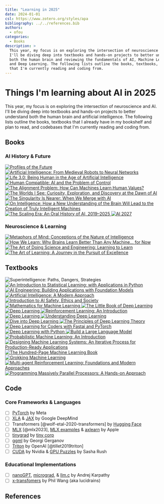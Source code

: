 ```yaml
---
title: "Learning in 2025"
date: 2024-01-01
csl: https://www.zotero.org/styles/apa
bibliography: ../../references.bib
authors:
  - ofou
categories:
  - Books
description: >
  This year, my focus is on exploring the intersection of neuroscience and AI.
  I'll be diving deep into textbooks and hands-on projects to better understand
  both the human brain and reviewing the fundamentals of AI, Machine Learning,
  and Deep Learning. The following lists outline the books, textbooks, and codebases
  that I'm currently reading and coding from.
---
```


# Things I'm learning about AI in 2025

This year, my focus is on exploring the intersection of neuroscience and AI.
I'll be diving deep into textbooks and hands-on projects to better understand
both the human brain and artificial intelligence. The following lists outline
the books, textbooks that I already have in my bookshelf and plan to read, and
codebases that I'm currently reading and coding from.

<!-- more -->

## Books

### AI History & Future

  <div class="book-grid">
    <a href="https://www.goodreads.com/book/show/19008401-profiles-of-the-future" target="_blank">
      <img src="https://images-na.ssl-images-amazon.com/images/S/compressed.photo.goodreads.com/books/1385587473i/19008401.jpg" alt="Profiles of the Future" title="Profiles of the Future" />
    </a>
    <a href="https://www.goodreads.com/book/show/44443017-artificial-intelligence" target="_blank">
      <img src="https://images-na.ssl-images-amazon.com/images/S/compressed.photo.goodreads.com/books/1554555986i/44443017.jpg" alt="Artificial Intelligence: From Medieval Robots to Neural Networks" title="Artificial Intelligence: From Medieval Robots to Neural Networks" />
    </a>
    <a href="https://www.goodreads.com/book/show/34274957-life-3-0" target="_blank">
      <img src="https://images-na.ssl-images-amazon.com/images/S/compressed.photo.goodreads.com/books/1498857371i/34274957.jpg" alt="Life 3.0: Being Human in the Age of Artificial Intelligence" title="Life 3.0: Being Human in the Age of Artificial Intelligence" />
    </a>
    <a href="https://www.goodreads.com/book/show/44767248-human-compatible" target="_blank">
      <img src="https://images-na.ssl-images-amazon.com/images/S/compressed.photo.goodreads.com/books/1561637199i/44767248.jpg" alt="Human Compatible: AI and the Problem of Control" title="Human Compatible: AI and the Problem of Control" />
    </a>
    <a href="https://www.goodreads.com/book/show/50489349-the-alignment-problem" target="_blank">
      <img src="https://images-na.ssl-images-amazon.com/images/S/compressed.photo.goodreads.com/books/1598630749i/50489349.jpg" alt="The Alignment Problem: How Can Machines Learn Human Values?" title="The Alignment Problem: How Can Machines Learn Human Values?" />
    </a>
    <a href="https://www.goodreads.com/book/show/144405196-the-worlds-i-see?ref=nav_sb_ss_1_73" target="_blank">
      <img src="https://images-na.ssl-images-amazon.com/images/S/compressed.photo.goodreads.com/books/1682738725i/144405196.jpg" alt="The Worlds I See: Curiosity, Exploration, and Discovery at the Dawn of AI" title="The Worlds I See: Curiosity, Exploration, and Discovery at the Dawn of AI" />
    </a>
    <a href="https://www.goodreads.com/book/show/45024007-the-singularity-is-nearer?ref=nav_sb_ss_1_48" target="_blank">
      <img src="https://images-na.ssl-images-amazon.com/images/S/compressed.photo.goodreads.com/books/1711721717i/45024007.jpg" alt="The Singularity Is Nearer: When We Merge with AI" title="The Singularity Is Nearer: When We Merge with AI" />
    </a>
    <a href="https://www.goodreads.com/book/show/27539.On_Intelligence?ref=nav_sb_ss_1_15" target="_blank">
      <img src="https://images-na.ssl-images-amazon.com/images/S/compressed.photo.goodreads.com/books/1441230921i/27539.jpg" alt="On Intelligence: How a New Understanding of the Brain Will Lead to the Creation of Truly Intelligent Machines" title="On Intelligence: How a New Understanding of the Brain Will Lead to the Creation of Truly Intelligent Machines" />
    </a>
    <a href="https://www.goodreads.com/book/show/220062738-the-scaling-era?ac=1&from_search=true&qid=Awhxyv8q7y&rank=1" target="_blank">
      <img src="https://images-na.ssl-images-amazon.com/images/S/compressed.photo.goodreads.com/books/1729934727i/220062738.jpg" alt="The Scaling Era: An Oral History of AI, 2019–2025" title="The Scaling Era: An Oral History of AI, 2019–2025" />
    </a>
    <a href="https://www.goodreads.com/book/show/236877599-ai-2027" target="_blank">
      <img src="https://images-na.ssl-images-amazon.com/images/S/compressed.photo.goodreads.com/books/1750365514i/236877599.jpg" alt="AI 2027" title="AI 2027" />
    </a>
  </div>

### Neuroscience & Learning

<div class="book-grid">
  <a href="https://www.goodreads.com/book/show/217562.Metaphors_of_Mind?ref=nav_sb_ss_1_17" target="_blank"> 
    <img src="https://images-na.ssl-images-amazon.com/images/S/compressed.photo.goodreads.com/books/1348518020i/217562.jpg" alt="Metaphors of Mind: Conceptions of the Nature of Intelligence" title="Metaphors of Mind: Conceptions of the Nature of Intelligence" />
  </a>
  <a href="https://www.goodreads.com/book/show/46064083-how-we-learn?ref=nav_sb_ss_1_65" target="_blank">
    <img src="https://images-na.ssl-images-amazon.com/images/S/compressed.photo.goodreads.com/books/1562573168i/46064083.jpg" alt="How We Learn: Why Brains Learn Better Than Any Machine... for Now" title="How We Learn: Why Brains Learn Better Than Any Machine... for Now" />
  </a>
  <a href="https://www.goodreads.com/book/show/53349431-the-art-of-doing-science-and-engineering" target="_blank">
    <img src="https://images-na.ssl-images-amazon.com/images/S/compressed.photo.goodreads.com/books/1588944253i/53349431.jpg" alt="The Art of Doing Science and Engineering: Learning to Learn" title="The Art of Doing Science and Engineering: Learning to Learn" />
  </a>
  <a href="https://www.goodreads.com/book/show/857333.The_Art_of_Learning?ref=nav_sb_ss_1_19" target="_blank">
    <img src="https://images-na.ssl-images-amazon.com/images/S/compressed.photo.goodreads.com/books/1348688766i/857333.jpg" alt="The Art of Learning: A Journey in the Pursuit of Excellence" title="The Art of Learning: A Journey in the Pursuit of Excellence" />
  </a>
</div>

## Textbooks

<div class="book-grid"
    <a href="https://www.goodreads.com/book/show/20527133-superintelligence" target="_blank">
      <img src="https://images-na.ssl-images-amazon.com/images/S/compressed.photo.goodreads.com/books/1400884046i/20527133.jpg" alt="Superintelligence: Paths, Dangers, Strategies" title="Superintelligence: Paths, Dangers, Strategies" />
    </a>
  <a href="https://www.goodreads.com/book/show/178815107-an-introduction-to-statistical-learning?ref=nav_sb_ss_1_68" target="_blank">
    <img src="https://images-na.ssl-images-amazon.com/images/S/compressed.photo.goodreads.com/books/1687777554i/178815107.jpg" alt="An Introduction to Statistical Learning: with Applications in Python" title="An Introduction to Statistical Learning: with Applications in Python" />
  </a>
  <a href="https://www.goodreads.com/book/show/216848047-ai-engineering?ref=nav_sb_ss_1_14" target="_blank">
    <img src="https://images-na.ssl-images-amazon.com/images/S/compressed.photo.goodreads.com/books/1733340973i/216848047.jpg" alt="AI Engineering: Building Applications with Foundation Models" title="AI Engineering: Building Applications with Foundation Models" />
  </a>
  <a href="https://www.goodreads.com/book/show/36451668-artificial-intelligence" target="_blank">
    <img src="https://images-na.ssl-images-amazon.com/images/S/compressed.photo.goodreads.com/books/1590496674i/36451668.jpg" alt="Artificial Intelligence: A Modern Approach" title="Artificial Intelligence: A Modern Approach" />
  </a>
  <a href="https://www.goodreads.com/book/show/216249119-introduction-to-ai-safety-ethics-and-society?ref=nav_sb_ss_1_45" target="_blank">
    <img src="https://images-na.ssl-images-amazon.com/images/S/compressed.photo.goodreads.com/books/1732362439i/216249119.jpg" alt="Introduction to AI Safety, Ethics and Society" title="Introduction to AI Safety, Ethics and Society" />
  </a>
  <a href="https://www.goodreads.com/book/show/50419441-mathematics-for-machine-learning?ref=nav_sb_ss_1_32" target="_blank">
    <img src="https://images-na.ssl-images-amazon.com/images/S/compressed.photo.goodreads.com/books/1572995056l/50041024.jpg" alt="Mathematics for Machine Learning" title="Mathematics for Machine Learning" />
  </a>
  <a href="https://www.goodreads.com/book/show/174612914-the-little-book-of-deep-learning?ref=nav_sb_ss_1_32" target="_blank">
    <img src="https://images-na.ssl-images-amazon.com/images/S/compressed.photo.goodreads.com/books/1686060481i/174612914.jpg" alt="The Little Book of Deep Learning" title="The Little Book of Deep Learning" />
  </a>
  <a href="https://www.goodreads.com/book/show/198282489-deep-learning?from_search=true&from_srp=true&qid=2yJsMwKjwM&rank=1" target="_blank">
    <img src="https://images-na.ssl-images-amazon.com/images/S/compressed.photo.goodreads.com/books/1719110666i/198282489.jpg" alt="Deep Learning" title="Deep Learning" />
  </a>
    <a href="https://www.goodreads.com/book/show/39813875-reinforcement-learning?ref=nav_sb_ss_1_30" target="_blank">
    <img src="https://images-na.ssl-images-amazon.com/images/S/compressed.photo.goodreads.com/books/1534306204i/39813875.jpg" alt="Reinforcement Learning: An Introduction" title="Reinforcement Learning: An Introduction" />
  </a>
  <a href="https://www.goodreads.com/book/show/30422361-deep-learning?ref=nav_sb_ss_1_30" target="_blank">
    <img src="https://images-na.ssl-images-amazon.com/images/S/compressed.photo.goodreads.com/books/1478212695i/30422361.jpg" alt="Deep Learning" title="Deep Learning" />
  </a>
  <a href="https://www.goodreads.com/book/show/143240427-understanding-deep-learning" target="_blank">
    <img src="https://images-na.ssl-images-amazon.com/images/S/compressed.photo.goodreads.com/books/1722904177i/143240427.jpg" alt="Understanding Deep Learning" title="Understanding Deep Learning" />
  </a>
  <a href="https://www.goodreads.com/book/show/122776185-dive-into-deep-learning?from_search=true&from_srp=true&qid=8Hf1SjBEBC&rank=2" target="_blank">
    <img src="https://images-na.ssl-images-amazon.com/images/S/compressed.photo.goodreads.com/books/1681805605i/122776185.jpg" alt="Dive into Deep Learning" title="Dive into Deep Learning" />
  </a>
  <a href="https://www.goodreads.com/book/show/58484665-the-principles-of-deep-learning-theory?ref=nav_sb_ss_1_38" target="_blank">
    <img src="https://images-na.ssl-images-amazon.com/images/S/compressed.photo.goodreads.com/books/1650376646i/58484665.jpg" alt="The Principles of Deep Learning Theory" title="The Principles of Deep Learning Theory" />
  </a>
  <a href="https://www.goodreads.com/book/show/50204643-deep-learning-for-coders-with-fastai-and-pytorch" target="_blank">
    <img src="https://images-na.ssl-images-amazon.com/images/S/compressed.photo.goodreads.com/books/1568310839l/50204643.jpg" alt="Deep Learning for Coders with Fastai and PyTorch" title="Deep Learning for Coders with Fastai and PyTorch" />
  </a>
  <a href="https://www.goodreads.com/book/show/33986067-deep-learning-with-python?ref=nav_sb_ss_1_26" target="_blank">
    <img src="https://images-na.ssl-images-amazon.com/images/S/compressed.photo.goodreads.com/books/1513265126i/33986067.jpg" alt="Deep Learning with Python" title="Deep Learning with Python" />
  </a>
  <a href="https://www.goodreads.com/book/show/218718255-build-a-large-language-model?ref=nav_sb_ss_1_27" target="_blank">
    <img src="https://images-na.ssl-images-amazon.com/images/S/compressed.photo.goodreads.com/books/1726192131i/218718255.jpg" alt="Build a Large Language Model" title="Build a Large Language Model" />
  </a>
  <a href="https://www.goodreads.com/book/show/58064710-probabilistic-machine-learning?ref=nav_sb_ss_1_28" target="_blank">
    <img src="https://images-na.ssl-images-amazon.com/images/S/compressed.photo.goodreads.com/books/1631506276i/58064710.jpg" alt="Probabilistic Machine Learning: An Introduction" title="Probabilistic Machine Learning: An Introduction" />
  </a>
  <a href="https://www.goodreads.com/book/show/60715378-designing-machine-learning-systems?ref=nav_sb_ss_1_29" target="_blank">
    <img src="https://images-na.ssl-images-amazon.com/images/S/compressed.photo.goodreads.com/books/1653945265i/60715378.jpg" alt="Designing Machine Learning Systems: An Iterative Process for Production-Ready Applications" title="Designing Machine Learning Systems: An Iterative Process for Production-Ready Applications" />
  </a>
  <a href="https://www.goodreads.com/book/show/43190851-the-hundred-page-machine-learning-book?ref=nav_sb_ss_1_38" target="_blank">
    <img src="https://images-na.ssl-images-amazon.com/images/S/compressed.photo.goodreads.com/books/1546285613i/43190851.jpg" alt="The Hundred-Page Machine Learning Book" title="The Hundred-Page Machine Learning Book" />
  </a>
  <a href="https://www.goodreads.com/book/show/53141537-grokking-machine-learning?ref=nav_sb_ss_1_39" target="_blank">
    <img src="https://images-na.ssl-images-amazon.com/images/S/compressed.photo.goodreads.com/books/1637175552i/53141537.jpg" alt="Grokking Machine Learning" title="Grokking Machine Learning" />
  </a>
  <a href="https://www.goodreads.com/book/show/210099696-multi-agent-reinforcement-learning?ref=nav_sb_ss_1_40" target="_blank">
    <img src="https://images-na.ssl-images-amazon.com/images/S/compressed.photo.goodreads.com/books/1750368479i/210099696.jpg" alt="Multi-agent Reinforcement Learning: Foundations and Modern Approaches" title="Multi-agent Reinforcement Learning: Foundations and Modern Approaches" />
  </a>
  <a href="https://www.goodreads.com/book/show/59856387-programming-massively-parallel-processors?ref=nav_sb_ss_1_41" target="_blank">
    <img src="https://images-na.ssl-images-amazon.com/images/S/compressed.photo.goodreads.com/books/1640549172i/59856387.jpg" alt="Programming Massively Parallel Processors: A Hands-on Approach" title="Programming Massively Parallel Processors: A Hands-on Approach" />
  </a>
</div>

## Code

### Core Frameworks & Languages

- [ ] [PyTorch] by Meta
- [ ] [XLA] & [JAX] by Google DeepMind
- [ ] Transformers [@wolf-etal-2020-transformers] by [Hugging Face]
- [ ] [MLX] [@mlx2023], [MLX examples] & [axlearn] by Apple
- [ ] [tinygrad] by [tiny corp]
- [ ] [ggml] by Georgi Gerganov
- [ ] [Triton] by OpenAI [@tillet2019triton]
- [ ] [CUDA] by Nvidia & [GPU Puzzles] by Sasha Rush

### Educational Implementations

- [ ] [nanoGPT], [micrograd], & [llm.c] by Andrej Karpathy
- [ ] [x-transfomers] by Phil Wang (aka lucidrains)

[tinygrad]: https://github.com/tinygrad/tinygrad
[ggml]: https://github.com/ggerganov/ggml
[Python]: https://github.com/python/cpython
[PyTorch]: https://github.com/pytorch/pytorch
[JAX]: https://github.com/jax-ml/jax
[XLA]: https://github.com/pytorch/xla
[Triton]: https://github.com/triton-lang/triton
[CUDA]: https://github.com/NVIDIA/cuda-samples
[GPU Puzzles]: https://github.com/srush/GPU-Puzzles
[MLX]: https://github.com/ml-explore/mlx
[MLX examples]: https://github.com/ml-explore/mlx-examples
[axlearn]: https://github.com/apple/axlearn
[nanoGPT]: https://github.com/karpathy/nanoGPT
[micrograd]: https://github.com/karpathy/micrograd
[llm.c]: https://github.com/karpathy/llm.c
[tiny corp]: https://tinygrad.org
[Hugging Face]: https://github.com/huggingface
[x-transfomers]: https://github.com/lucidrains/x-transformers

## References
